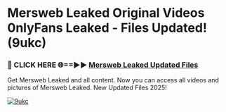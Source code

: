 # Mersweb Leaked Original Videos 0nlyFans Leaked - Files Updated! (9ukc)

<h3>🔴 CLICK HERE 🌐==►► <a href="https://tinyurl.com/2m67pmp6" rel="nofollow">Mersweb Leaked Updated Files</a></h3>

Get Mersweb Leaked and all content. Now you can access all videos and pictures of Mersweb Leaked. New Updated Files 2025!

[![9ukc](https://i.imgur.com/H4QAA4z.gif)](https://tinyurl.com/2m67pmp6)